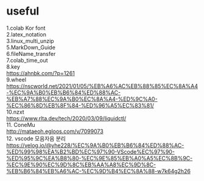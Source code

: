 # useful
 
1.colab Kor font
</br>
2.latex_notation
</br>
3.linux_multi_unzip
</br>
5.MarkDown_Guide
</br>
6.fileName_transfer
</br>
7.colab_time_out
</br>
8.key
</br>
https://ahnbk.com/?p=1261
</br>
9.wheel 
</br>
https://nscworld.net/2021/01/05/%EB%A6%AC%EB%88%85%EC%8A%A4-%EC%9A%B0%EB%B6%84%ED%88%AC-%EB%A7%88%EC%9A%B0%EC%8A%A4-%ED%9C%A0-%EC%86%8D%EB%8F%84-%ED%96%A5%EC%83%81/
</br>
10.nzxt
</br>
https://www.rlta.dev/tech/2020/03/09/liquidctl/
</br>
11. ConeMu
</br>
http://mataeoh.egloos.com/v/7099073
</br>
12. vscode 모음자음 분리
</br>
https://velog.io/@yhe228/%EC%9A%B0%EB%B6%84%ED%88%AC-%ED%99%98%EA%B2%BD%EC%97%90-VScode%EC%97%90-%ED%95%9C%EA%B8%80-%EC%9E%85%EB%A0%A5%EC%8B%9C-%EC%9E%90%EC%9D%8C%EB%AA%A8%EC%9D%8C-%EB%B6%84%EB%A6%AC-%EC%9D%B4%EC%8A%88-w7k64g2h26
